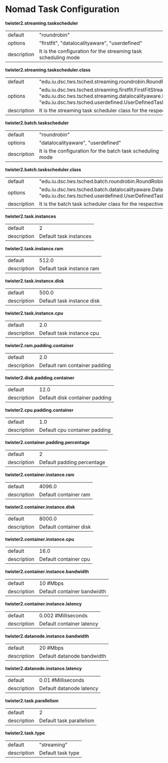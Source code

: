 # Nomad Task Configuration

**twister2.streaming.taskscheduler**
<table><tr><td>default</td><td>"roundrobin"</td><tr><td>options</td><td>"firstfit", "datalocalityaware", "userdefined"</td>
<tr><td>description</td><td>It is the configuration for the streaming task scheduling mode</td></table>

**twister2.streaming.taskscheduler.class**
<table><tr><td>default</td><td>"edu.iu.dsc.tws.tsched.streaming.roundrobin.RoundRobinTaskScheduler"</td><tr><td>options</td>
<td>"edu.iu.dsc.tws.tsched.streaming.firstfit.FirstFitStreamingTaskScheduler", 
"edu.iu.dsc.tws.tsched.streaming.datalocalityaware.DataLocalityStreamingTaskScheduler", 
"edu.iu.dsc.tws.tsched.userdefined.UserDefinedTaskScheduler" </td><tr><td>description</td>
<td>It is the streaming task scheduler class for the respective task scheduling mode</td></table>

**twister2.batch.taskscheduler**
<table><tr><td>default</td><td>"roundrobin"</td><tr><td>options</td><td>"datalocalityaware", "userdefined"</td>
<tr><td>description</td><td>It is the configuration for the batch task scheduling mode</td></table>

**twister2.batch.taskscheduler.class**
<table><tr><td>default</td><td>"edu.iu.dsc.tws.tsched.batch.roundrobin.RoundRobinBatchTaskScheduler"</td>
<tr><td>options</td><td>"edu.iu.dsc.tws.tsched.batch.datalocalityaware.DataLocalityBatchTaskScheduler", 
"edu.iu.dsc.tws.tsched.userdefined.UserDefinedTaskScheduler"</td><tr><td>description</td>
<td>It is the batch task scheduler class for the respective task scheduling mode</td></table>

**twister2.task.instances**
<table><tr><td>default</td><td>2</td><tr><td>description</td><td>Default task instances</td></table>

**twister2.task.instance.ram**
<table><tr><td>default</td><td>512.0</td><tr><td>description</td><td>Default task instance ram</td></table>

**twister2.task.instance.disk**
<table><tr><td>default</td><td>500.0</td><tr><td>description</td><td>Default task instance disk</td></table>

**twister2.task.instance.cpu**
<table><tr><td>default</td><td>2.0</td><tr><td>description</td><td>Default task instance cpu</td></table>

**twister2.ram.padding.container**
<table><tr><td>default</td><td>2.0</td><tr><td>description</td><td>Default ram container padding</td></table>

**twister2.disk.padding.container**
<table><tr><td>default</td><td>12.0</td><tr><td>description</td><td>Default disk container padding</td></table>

**twister2.cpu.padding.container**
<table><tr><td>default</td><td>1.0</td><tr><td>description</td><td>Default cpu container padding</td></table>

**twister2.container.padding.percentage**
<table><tr><td>default</td><td>2</td><tr><td>description</td><td>Default padding percentage</td></table>

**twister2.container.instance.ram**
<table><tr><td>default</td><td>4096.0</td><tr><td>description</td><td>Default container ram</td></table>

**twister2.container.instance.disk**
<table><tr><td>default</td><td>8000.0</td><tr><td>description</td><td>Default container disk</td></table>

**twister2.container.instance.cpu**
<table><tr><td>default</td><td>16.0</td><tr><td>description</td><td>Default container cpu</td></table>

**twister2.container.instance.bandwidth**
<table><tr><td>default</td><td>10 #Mbps</td><tr><td>description</td><td>Default container bandwidth</td></table>

**twister2.container.instance.latency**
<table><tr><td>default</td><td>0.002 #Milliseconds</td><tr><td>description</td><td>Default container latency</td></table>

**twister2.datanode.instance.bandwidth**
<table><tr><td>default</td><td>20 #Mbps</td><tr><td>description</td><td>Default datanode bandwidth</td></table>

**twister2.datanode.instance.latency**
<table><tr><td>default</td><td>0.01 #Milliseconds</td><tr><td>description</td><td>Default datanode latency</td></table>

**twister2.task.parallelism**
<table><tr><td>default</td><td>2</td><tr><td>description</td><td>Default task parallelism</td></table>

**twister2.task.type**
<table><tr><td>default</td><td>"streaming"</td><tr><td>description</td><td>Default task type</td></table>



